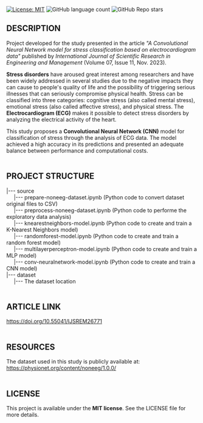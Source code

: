 [![License: MIT](https://img.shields.io/badge/License-MIT-brightgreen.svg)](https://opensource.org/licenses/MIT)
![GitHub language count](https://img.shields.io/github/languages/count/rodrigoalexandre/noneeg-stress-convneuralnetwork)
![GitHub Repo stars](https://img.shields.io/github/stars/rodrigoalexandre/noneeg-stress-convneuralnetwork)
## **DESCRIPTION**

Project developed for the study presented in the article *"A Convolutional Neural Network model for stress classification based on electrocardiogram data"* published by *International Journal of Scientific Research in Engineering and Management* (Volume 07, Issue 11, Nov. 2023). 

**Stress disorders** have aroused great interest among researchers and have been widely addressed in several studies due to the negative impacts they can cause to people's quality of life and the possibility of triggering serious illnesses that can seriously compromise physical health. Stress can be classified into three categories: cognitive stress (also called mental stress), emotional stress (also called affective stress), and physical stress. The **Electrocardiogram (ECG)** makes it possible to detect stress disorders by analyzing the electrical activity of the heart.

This study proposes a **Convolutional Neural Network (CNN)** model for classification of stress through the analysis of ECG data. The model achieved a high accuracy in its predictions and presented an adequate balance between performance and computational costs.
<br><br>
## **PROJECT STRUCTURE**

|--- source<br>
&nbsp;&nbsp;&nbsp;&nbsp;&nbsp;|--- prepare-noneeg-dataset.ipynb (Python code to convert dataset original files to CSV)<br>
&nbsp;&nbsp;&nbsp;&nbsp;&nbsp;|--- preprocess-noneeg-dataset.ipynb (Python code to performe the exploratory data analysis)<br>
&nbsp;&nbsp;&nbsp;&nbsp;&nbsp;|--- knearestneighbors-model.ipynb (Python code to create and train a K-Nearest Neighbors model)<br>
&nbsp;&nbsp;&nbsp;&nbsp;&nbsp;|--- randomforest-model.ipynb (Python code to create and train a random forest model)<br>
&nbsp;&nbsp;&nbsp;&nbsp;&nbsp;|--- multilayerperceptron-model.ipynb (Python code to create and train a MLP model)<br>
&nbsp;&nbsp;&nbsp;&nbsp;&nbsp;|--- conv-neuralnetwork-model.ipynb (Python code to create and train a CNN model)<br>
|--- dataset<br>
&nbsp;&nbsp;&nbsp;&nbsp;&nbsp;|--- The dataset location
<br><br>
## **ARTICLE LINK**

https://doi.org/10.55041/IJSREM26771
<br><br>
## **RESOURCES**
The dataset used in this study is publicly available at: https://physionet.org/content/noneeg/1.0.0/
<br><br>
## **LICENSE**
This project is available under the **MIT license**. See the LICENSE file for more details.
<br><br>

